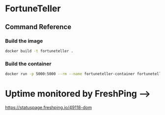 # FortuneTeller

## Command Reference

### Build the image

```bash
docker build -t fortuneteller .
```

### Build the container

```bash
docker run -p 5000:5000 --rm --name fortuneteller-container fortuneteller
```

# Uptime monitored by FreshPing -->
https://statuspage.freshping.io/49118-dom